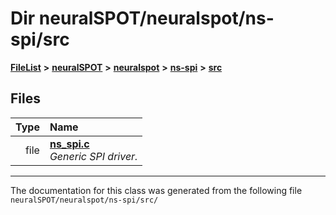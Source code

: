 

# Dir neuralSPOT/neuralspot/ns-spi/src



[**FileList**](files.md) **>** [**neuralSPOT**](dir_75594cce7c7773aa3cb253214bf56510.md) **>** [**neuralspot**](dir_b737d82f35ec218ac5a7ef4105db9c0e.md) **>** [**ns-spi**](dir_83ef0682a07896930595a928a537e437.md) **>** [**src**](dir_ec178003752deb789134573b3c734db0.md)












## Files

| Type | Name |
| ---: | :--- |
| file | [**ns\_spi.c**](ns__spi_8c.md) <br>_Generic SPI driver._  |



























































------------------------------
The documentation for this class was generated from the following file `neuralSPOT/neuralspot/ns-spi/src/`

